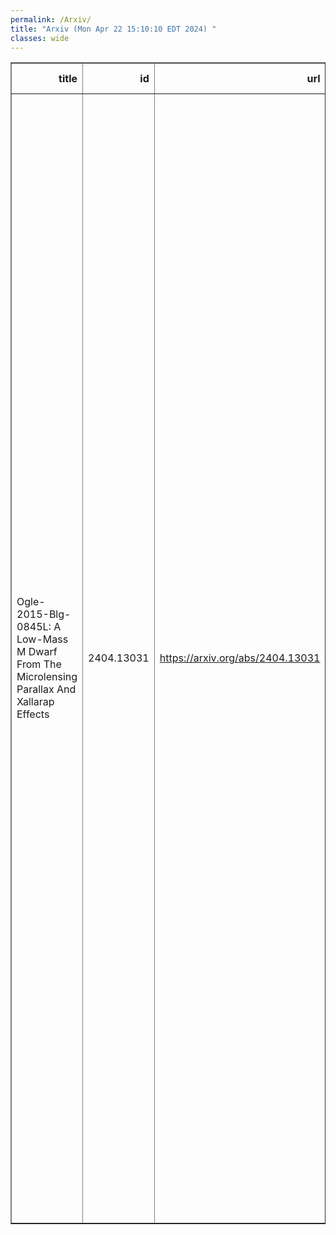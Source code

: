 ```yaml
---
permalink: /Arxiv/
title: "Arxiv (Mon Apr 22 15:10:10 EDT 2024) "
classes: wide
---
```

<table border="1" class="dataframe">
  <thead>
    <tr style="text-align: right;">
      <th>title</th>
      <th>id</th>
      <th>url</th>
      <th>authors</th>
      <th>Local Authors</th>
    </tr>
  </thead>
  <tbody>
    <tr>
      <td>Ogle-2015-Blg-0845L: A Low-Mass M Dwarf From The Microlensing Parallax   And Xallarap Effects</td>
      <td>2404.13031</td>
      <td><a href="https://arxiv.org/abs/2404.13031" target="_blank">https://arxiv.org/abs/2404.13031</a></td>
      <td>Zhecheng Hu, Wei Zhu, Andrew Gould, Andrzej Udalski, Takahiro Sumi, Ping Chen, Sebastiano Calchi Novati, Jennifer C. Yee, Charles A. Beichman, Geoffery Bryden, Sean Carey, Michael Fausnaugh, B. Scott Gaudi, Calen B. Henderson, Yossi Shvartzvald, Benjamin Wibking, Przemek Mróz, Jan Skowron, Radoslaw Poleski, Michaeł K. Szymański, Igor Soszynśki, Paweł Pietrukowicz, Szymon Kozłowski, Krzysztof Ulaczyk, Krzysztof A. Rybicki, Patryk Iwanek, Marcin Wrona, Mariusz Gromadzki, Fumio Abe, Richard Barry, David P. Bennett, Aparna Bhattacharya, Ian A. Bond, Hirosane Fujii, Akihiko Fukui, Ryusei Hamada, Yuki Hirao, Stela Ishitani Silva, Yoshitaka Itow, Rintaro Kirikawa, Naoki Koshimoto, Yutaka Matsubara, Shota Miyazaki, Yasushi Muraki, Greg Olmschenk, Clément Ranc, Nicholas J. Rattenbury, Yuki Satoh, Daisuke Suzuki, Mio Tomoyoshi, Paul. J. Tristram, Aikaterini Vandorou, Hibiki Yama, Kansuke Yamashita</td>
      <td>Andrew Gould, B. Scott Gaudi</td>
    </tr>
  </tbody>
</table>
